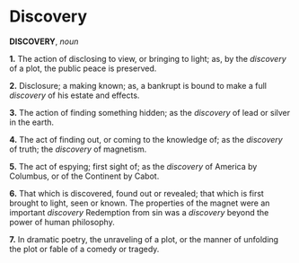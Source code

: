 # Discovery

**DISCOVERY**, _noun_

**1.** The action of disclosing to view, or bringing to light; as, by the _discovery_ of a plot, the public peace is preserved.

**2.** Disclosure; a making known; as, a bankrupt is bound to make a full _discovery_ of his estate and effects.

**3.** The action of finding something hidden; as the _discovery_ of lead or silver in the earth.

**4.** The act of finding out, or coming to the knowledge of; as the _discovery_ of truth; the _discovery_ of magnetism.

**5.** The act of espying; first sight of; as the _discovery_ of America by Columbus, or of the Continent by Cabot.

**6.** That which is discovered, found out or revealed; that which is first brought to light, seen or known. The properties of the magnet were an important _discovery_ Redemption from sin was a _discovery_ beyond the power of human philosophy.

**7.** In dramatic poetry, the unraveling of a plot, or the manner of unfolding the plot or fable of a comedy or tragedy.
